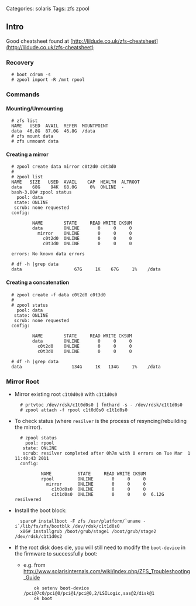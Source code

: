 Categories: solaris
Tags: zfs
      zpool

## Intro ##

Good cheatsheet found at [http://lildude.co.uk/zfs-cheatsheet](http://lildude.co.uk/zfs-cheatsheet)

### Recovery ###

      # boot cdrom -s
      # zpool import -R /mnt rpool


### Commands ###

#### Mounting/Unmounting ####

      
      # zfs list
      NAME   USED  AVAIL  REFER  MOUNTPOINT
      data  46.8G  87.0G  46.8G  /data
      # zfs mount data
      # zfs unmount data

#### Creating a mirror ####

      # zpool create data mirror c0t2d0 c0t3d0 
      #
      # zpool list
      NAME   SIZE   USED  AVAIL    CAP  HEALTH  ALTROOT
      data    68G    94K  68.0G     0%  ONLINE  -
      bash-3.00# zpool status
        pool: data
       state: ONLINE
       scrub: none requested
      config:
      
              NAME        STATE     READ WRITE CKSUM
              data        ONLINE       0     0     0
                mirror    ONLINE       0     0     0
                  c0t2d0  ONLINE       0     0     0
                  c0t3d0  ONLINE       0     0     0
      
      errors: No known data errors
      
      # df -h |grep data
      data                    67G     1K    67G     1%    /data



#### Creating a concatenation ####

      # zpool create -f data c0t2d0 c0t3d0
      #
      # zpool status
        pool: data
       state: ONLINE
       scrub: none requested
      config:
      
              NAME        STATE     READ WRITE CKSUM
              data        ONLINE       0     0     0
                c0t2d0    ONLINE       0     0     0
                c0t3d0    ONLINE       0     0     0

      # df -h |grep data
      data                   134G     1K   134G     1%    /data
          

### Mirror Root ###

- Mirror existing root `c1t0d0s0` with `c1t1d0s0`

        # prtvtoc /dev/rdsk/c1t0d0s0 | fmthard -s - /dev/rdsk/c1t1d0s0
        # zpool attach -f rpool c1t0d0s0 c1t1d0s0

- To check status (where `resilver` is the process of resyncing/rebuilding the mirror).

        # zpool status
          pool: rpool
         state: ONLINE
         scrub: resilver completed after 0h7m with 0 errors on Tue Mar  1 11:40:43 2011
        config:
        
                NAME          STATE     READ WRITE CKSUM
                rpool         ONLINE       0     0     0
                  mirror      ONLINE       0     0     0
                    c1t0d0s0  ONLINE       0     0     0
                    c1t1d0s0  ONLINE       0     0     0  6.12G resilvered



- Install the boot block:

        sparc# installboot -F zfs /usr/platform/`uname -i`/lib/fs/zfs/bootblk /dev/rdsk/c1t1d0s0
        x86# installgrub /boot/grub/stage1 /boot/grub/stage2 /dev/rdsk/c1t1d0s2 

- If the root disk does die, you will still need to modify the `boot-device` in the firmware to successfully boot:
  - e.g. from http://www.solarisinternals.com/wiki/index.php/ZFS_Troubleshooting_Guide
  
            ok setenv boot-device /pci@7c0/pci@0/pci@1/pci@0,2/LSILogic,sas@2/disk@1
            ok boot


